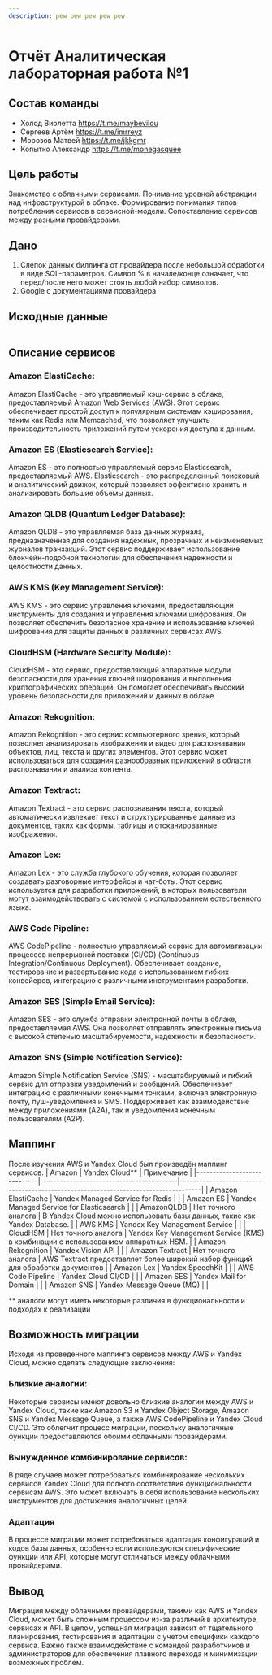 ```yaml
---
description: pew pew pew pew pew
---
```

# Отчёт Аналитическая лабораторная работа №1

## Состав команды
* Холод Виолетта https://t.me/maybevilou
* Сергеев Артём https://t.me/imrreyz
* Морозов Матвей 	https://t.me/jkkgmr
* Копытко Александр https://t.me/monegasquee

## Цель работы
Знакомство с облачными сервисами. Понимание уровней абстракции над инфраструктурой в облаке. Формирование понимания типов потребления сервисов в сервисной-модели. Сопоставление сервисов между разными провайдерами.

## Дано
1. Слепок данных биллинга от провайдера после небольшой обработки в виде SQL-параметров. Символ % в начале/конце означает, что перед/после него может стоять любой набор символов.
2. Google с документациями провайдера

## Исходные данные
<img src="">

## Описание сервисов

### Amazon ElastiCache:
Amazon ElastiCache - это управляемый кэш-сервис в облаке, предоставляемый Amazon Web Services (AWS). Этот сервис обеспечивает простой доступ к популярным системам кэширования, таким как Redis или Memcached, что позволяет улучшить производительность приложений путем ускорения доступа к данным.

### Amazon ES (Elasticsearch Service):
Amazon ES - это полностью управляемый сервис Elasticsearch, предоставляемый AWS. Elasticsearch - это распределенный поисковый и аналитический движок, который позволяет эффективно хранить и анализировать большие объемы данных.

### Amazon QLDB (Quantum Ledger Database):
Amazon QLDB - это управляемая база данных журнала, предназначенная для создания надежных, прозрачных и неизменяемых журналов транзакций. Этот сервис поддерживает использование блокчейн-подобной технологии для обеспечения надежности и целостности данных.

### AWS KMS (Key Management Service):
AWS KMS - это сервис управления ключами, предоставляющий инструменты для создания и управления ключами шифрования. Он позволяет обеспечить безопасное хранение и использование ключей шифрования для защиты данных в различных сервисах AWS.

### CloudHSM (Hardware Security Module):
CloudHSM - это сервис, предоставляющий аппаратные модули безопасности для хранения ключей шифрования и выполнения криптографических операций. Он помогает обеспечивать высокий уровень безопасности для приложений и данных в облаке.

### Amazon Rekognition:
Amazon Rekognition - это сервис компьютерного зрения, который позволяет анализировать изображения и видео для распознавания объектов, лиц, текста и других элементов. Этот сервис может использоваться для создания разнообразных приложений в области распознавания и анализа контента.

### Amazon Textract:
Amazon Textract - это сервис распознавания текста, который автоматически извлекает текст и структурированные данные из документов, таких как формы, таблицы и отсканированные изображения.

### Amazon Lex:
Amazon Lex - это служба глубокого обучения, которая позволяет создавать разговорные интерфейсы и чат-боты. Этот сервис используется для разработки приложений, в которых пользователи могут взаимодействовать с системой с использованием естественного языка.

### AWS Code Pipeline:
AWS CodePipeline - полностью управляемый сервис для автоматизации процессов непрерывной поставки (CI/CD) (Continuous Integration/Continuous Deployment). Обеспечивает создание, тестирование и развертывание кода с использованием гибких конвейеров, интеграцию с различными инструментами разработки.

### Amazon SES (Simple Email Service):
Amazon SES - это служба отправки электронной почты в облаке, предоставляемая AWS. Она позволяет отправлять электронные письма с высокой степенью масштабируемости, надежности и безопасности.

### Amazon SNS (Simple Notification Service):
Amazon Simple Notification Service (SNS) - масштабируемый и гибкий сервис для отправки уведомлений и сообщений. Обеспечивает интеграцию с различными конечными точками, включая электронную почту, пуш-уведомления и SMS. Поддерживает как взаимодействие между приложениями (A2A), так и уведомления конечным пользователям (A2P).

## Маппинг
После изучения AWS и Yandex Cloud был произведён маппинг сервисов.
|  Amazon                     | Yandex Cloud**                           | Примечание                                                                         |
|-----------------------------|------------------------------------------|------------------------------------------------------------------------------------|
| Amazon ElastiCache          | Yandex Managed Service for Redis         |                                                                                    |
| Amazon ES                   | Yandex Managed Service for Elasticsearch |                                                                                    |
| AmazonQLDB                  | Нет точного аналога                      |  В Yandex Cloud можно использовать базы данных, такие как Yandex Database.         |
| AWS KMS                     | Yandex Key Management Service            |                                                                                    |
| CloudHSM                    | Нет точного аналога                      |  Yandex Key Management Service (KMS) в комбинации с использованием аппаратных HSM. |
| Amazon Rekognition          | Yandex Vision API                        |                                                                                    |
| Amazon Textract             | Нет точного аналога                      |  AWS Textract предоставляет более широкий набор функций для обработки документов   |
| Amazon Lex                  | Yandex SpeechKit                         |                                                                                    |
| AWS Code Pipeline           | Yandex Cloud CI/CD                       |                                                                                    |
| Amazon SES                  | Yandex Mail for Domain                   |                                                                                    |
| Amazon SNS                  | Yandex Message Queue (MQ)                |                                                                                    |

** аналоги могут иметь некоторые различия в функциональности и подходах к реализации

## Возможность миграции
Исходя из проведенного маппинга сервисов между AWS и Yandex Cloud, можно сделать следующие заключения:
### Близкие аналогии:
Некоторые сервисы имеют довольно близкие аналогии между AWS и Yandex Cloud, такие как Amazon S3 и Yandex Object Storage, Amazon SNS и Yandex Message Queue, а также AWS CodePipeline и Yandex Cloud CI/CD. Это облегчит процесс миграции, поскольку аналогичные функции предоставляются обоими облачными провайдерами.
### Вынужденное комбинирование сервисов:
В ряде случаев может потребоваться комбинирование нескольких сервисов Yandex Cloud для полного соответствия функциональности сервисам AWS. Это может включать в себя использование нескольких инструментов для достижения аналогичных целей.
### Адаптация
В процессе миграции может потребоваться адаптация конфигураций и кодов базы данных, особенно если используются специфические функции или API, которые могут отличаться между облачными провайдерами.
## Вывод
Миграция между облачными провайдерами, такими как AWS и Yandex Cloud, может быть сложным процессом из-за различий в архитектуре, сервисах и API. В целом, успешная миграция зависит от тщательного планирования, тестирования и адаптации с учетом специфики каждого сервиса. Важно также взаимодействие с командой разработчиков и администраторов для обеспечения плавного перехода и минимизации возможных проблем.
